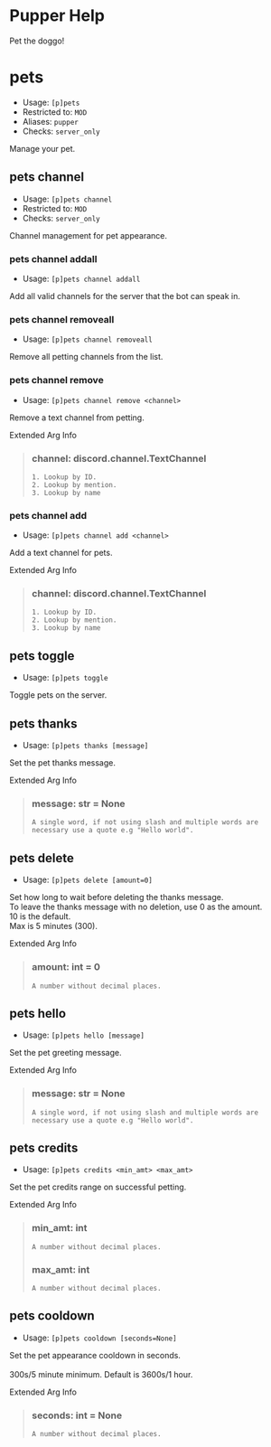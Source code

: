 # Pupper Help

Pet the doggo!

# pets
 - Usage: `[p]pets `
 - Restricted to: `MOD`
 - Aliases: `pupper`
 - Checks: `server_only`

Manage your pet.

## pets channel
 - Usage: `[p]pets channel `
 - Restricted to: `MOD`
 - Checks: `server_only`

Channel management for pet appearance.

### pets channel addall
 - Usage: `[p]pets channel addall `

Add all valid channels for the server that the bot can speak in.

### pets channel removeall
 - Usage: `[p]pets channel removeall `

Remove all petting channels from the list.

### pets channel remove
 - Usage: `[p]pets channel remove <channel> `

Remove a text channel from petting.

Extended Arg Info
> ### channel: discord.channel.TextChannel
> 
> 
>     1. Lookup by ID.
>     2. Lookup by mention.
>     3. Lookup by name
> 
>     
### pets channel add
 - Usage: `[p]pets channel add <channel> `

Add a text channel for pets.

Extended Arg Info
> ### channel: discord.channel.TextChannel
> 
> 
>     1. Lookup by ID.
>     2. Lookup by mention.
>     3. Lookup by name
> 
>     
## pets toggle
 - Usage: `[p]pets toggle `

Toggle pets on the server.

## pets thanks
 - Usage: `[p]pets thanks [message] `

Set the pet thanks message.

Extended Arg Info
> ### message: str = None
> ```
> A single word, if not using slash and multiple words are necessary use a quote e.g "Hello world".
> ```
## pets delete
 - Usage: `[p]pets delete [amount=0] `

Set how long to wait before deleting the thanks message.<br/>To leave the thanks message with no deletion, use 0 as the amount.<br/>10 is the default.<br/>Max is 5 minutes (300).

Extended Arg Info
> ### amount: int = 0
> ```
> A number without decimal places.
> ```
## pets hello
 - Usage: `[p]pets hello [message] `

Set the pet greeting message.

Extended Arg Info
> ### message: str = None
> ```
> A single word, if not using slash and multiple words are necessary use a quote e.g "Hello world".
> ```
## pets credits
 - Usage: `[p]pets credits <min_amt> <max_amt> `

Set the pet credits range on successful petting.

Extended Arg Info
> ### min_amt: int
> ```
> A number without decimal places.
> ```
> ### max_amt: int
> ```
> A number without decimal places.
> ```
## pets cooldown
 - Usage: `[p]pets cooldown [seconds=None] `

Set the pet appearance cooldown in seconds.<br/><br/>300s/5 minute minimum. Default is 3600s/1 hour.

Extended Arg Info
> ### seconds: int = None
> ```
> A number without decimal places.
> ```
